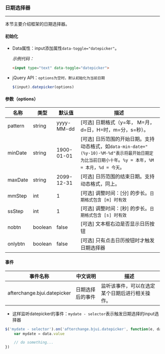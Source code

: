 ### 日期选择器
***
本节主要介绍框架的日期选择器。
#### 初始化
* Data属性：input添加属性`data-toggle="datepicker"`。

  *示例代码：*

  ```html
  <input type="text" data-toggle="datepicker">
  ```
* jQuery API：`options为空时，默认初始化为当前日期`

  ```js
  $(input).datepicker(options)
  ```
  
#### 参数（options）

| 名称 | 类型 | 默认值 | 描述 |
| -- | -- | -- | -- |
| pattern | string | yyyy-MM-dd | [可选] 日期格式（y=年， M=月，d=日，H=时，m=分，s=秒）。 |
| minDate | string | 1900-01-01 | [可选] 日历范围的开始日期。支持动态格式，如`data-min-date="(%y-10)-%M-%d"表示将最开始日期定为比当前日期小十年`。`%y = 本年`，`%M = 本月`，`%d = 今天`。 |
| maxDate | string | 2099-12-31 | [可选] 日历范围的结束日期。支持动态格式，同上。 |
| mmStep | int | 1 | [可选] 调整时间：[分] 的步长。`日期格式包含 [m] 时有效` |
| ssStep | int | 1 | [可选] 调整时间：[秒] 的步长。`日期格式包含 [s] 时有效` |
| nobtn | boolean | false | [可选] 文本框右边是否显示日历按钮 |
| onlybtn | boolean | false | [可选] 只有点击日历按钮时才触发日期选择器 |
#### 事件

| 事件名称 | 中文说明 | 描述 |
| -- | -- | -- |
| afterchange.bjui.datepicker | 日期选择后的事件 | 监听该事件，可以在选定某个日期后进行相关操作。 |
* 这样监听datepicker的事件：`mydate - selector`表示触发日期选择的input选择器
```js
$('mydate - selector').on('afterchange.bjui.datepicker', function(e, data) {
    var mydate = data.value

    // do something...
})
```
